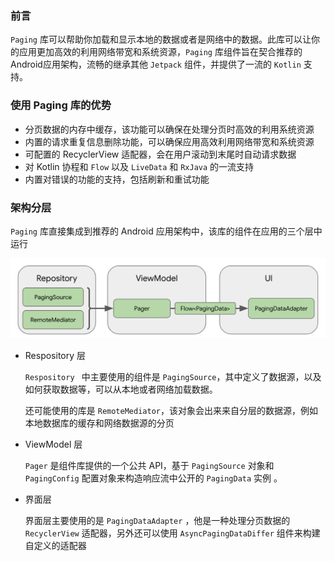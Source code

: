 ### 前言

`Paging` 库可以帮助你加载和显示本地的数据或者是网络中的数据。此库可以让你的应用更加高效的利用网络带宽和系统资源，`Paging` 库组件旨在契合推荐的Android应用架构，流畅的继承其他 `Jetpack` 组件，并提供了一流的 `Kotlin` 支持。

### 使用 Paging 库的优势

- 分页数据的内存中缓存，该功能可以确保在处理分页时高效的利用系统资源
- 内置的请求重复信息删除功能，可以确保应用高效利用网络带宽和系统资源
- 可配置的 RecyclerView 适配器，会在用户滚动到末尾时自动请求数据
- 对 Kotlin 协程和 `Flow` 以及 `LiveData` 和 `RxJava` 的一流支持
- 内置对错误的功能的支持，包括刷新和重试功能

### 架构分层

`Paging` 库直接集成到推荐的 Android 应用架构中，该库的组件在应用的三个层中运行

<img src="https://raw.githubusercontent.com/LvKang-insist/PicGo/main/202206101716853.png" alt="image-20220610171642793" style="zoom:50%;" />

- Respository 层

  `Respository ` 中主要使用的组件是 `PagingSource`，其中定义了数据源，以及如何获取数据等，可以从本地或者网络加载数据。

  还可能使用的库是 `RemoteMediator`，该对象会出来来自分层的数据源，例如本地数据库的缓存和网络数据源的分页

- ViewModel 层

  `Pager` 是组件库提供的一个公共 API，基于 `PagingSource` 对象和 `PagingConfig` 配置对象来构造响应流中公开的 `PagingData` 实例 。

- 界面层

  界面层主要使用的是 `PagingDataAdapter` ，他是一种处理分页数据的 `RecyclerView` 适配器，另外还可以使用 `AsyncPagingDataDiffer` 组件来构建自定义的适配器

